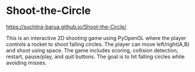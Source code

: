 # Shoot-the-Circle
https://suchitra-barua.github.io/Shoot-the-Circle/

This is an interactive 2D shooting game using PyOpenGL where the player controls a rocket to shoot falling circles. The player can move left/right(A,B) and shoot using space. The game includes scoring, collision detection, restart, pause/play, and quit buttons. The goal is to hit falling circles while avoiding misses.
